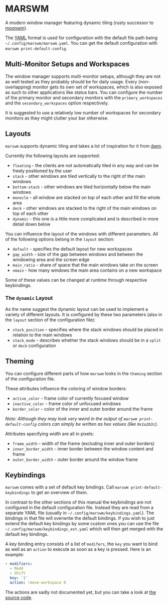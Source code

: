 # MARSWM
A modern window manager featuring dynamic tiling (rusty successor to [moonwm](https://github.com/jzbor/moonwm)).

The [YAML](https://yaml.org/) format is used for configuration with the default file path being `~/.config/marswm/marswm.yaml`.
You can get the default configuration with `marswm print-default-config`.

## Multi-Monitor Setups and Workspaces
The window manager supports multi-monitor setups, although they are not as well tested as they probably should be for daily usage.
Every (non-overlapping) monitor gets its own set of workspaces, which is also exposed as such to other applications like status bars.
You can configure the number of the primary monitor and secondary monitors with the `primary_workspaces` and the `secondary_workspaces` option respectively.

It is suggested to use a relatively low number of workspaces for secondary monitors as they might clutter your bar otherwise.

## Layouts
`marswm` supports dynamic tiling and takes a lot of inspiration for it from [dwm](https://dwm.suckless.org).

Currently the following layouts are supported:
* `floating` - the clients are not automatically tiled in any way and can be freely positioned by the user
* `stack` - other windows are tiled vertically to the right of the main windows
* `bottom-stack` - other windows are tiled horizontally below the main windows
* `monocle` - all window are stacked on top of each other and fill the whole area
* `deck` - other windows are stacked to the right of the main windows on top of each other
* `dynamic` - this one is a little more complicated and is described in more detail down below

You can influence the layout of the windows with different parameters.
All of the following options belong in the `layout` section:
* `default` - specifies the default layout for new workspaces
* `gap_width` - size of the gap between windows and between the windowing area and the screen edge
* `main_ratio` - share of space that the main windows take on the screen
* `nmain` - how many windows the main area contains on a new workspace

Some of these values can be changed at runtime through respective keybindings.

### The `dynamic` Layout
As the name suggest the dynamic layout can be used to implement a variety of different layouts.
It is configured by these two parameters (also in the `layout` section of the configuration file):
* `stack_position` - specifies where the stack windows should be placed in relation to the main windows
* `stack_mode` - describes whether the stack windows should be in a `split` or `deck` configuration

## Theming
You can configure different parts of how `marswm` looks in the `theming` section of the configuration file.

These attributes influence the coloring of window borders:
* `active_color` - frame color of currently focused window
* `inactive_color` - frame color of unfocused windows
* `border_color` - color of the inner and outer border around the frame

*Note: Although they may look very weird in the output of `marswm print-default-config` colors can simply be written as hex values (like `0x1a2b3c`).*

Attributes specifying width are all in pixels:
* `frame_width` - width of the frame (excluding inner and outer borders)
* `inner_border_width` - inner border between the window content and frame
* `outer_border_width` - outer border around the window frame


## Keybindings
`marswm` comes with a set of default key bindings.
Call `marswm print-default-keybindings` to get an overview of them.

In contrast to the other sections of this manual the keybindings are not configured in the default configuration file.
Instead they are read from a separate YAML file (usually in `~/.config/marswm/keybindings.yaml`).
The bindings in that file will overwrite the default bindings.
If you wish to just extend the default key bindings by some custom ones you can use the file `~/.config/marswm/keybindings_ext.yaml` which will then get merged with the default key bindings.

A key binding entry consists of a list of `modifers`, the `key` you want to bind as well as an `action` to execute as soon as a key is pressed.
Here is an example:
```YAML
- modifiers:
  - Mod4
  - Shift
  key: '1'
  action: !move-workspace 0
```

The actions are sadly not documented yet, but you can take a look at [the source code](https://github.com/jzbor/marswm/tree/master/marswm/src/bindings.rs).
